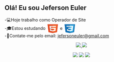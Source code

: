 ## Olá! Eu sou Jeferson Euler 
-💻Hoje trabalho como Operador de Site<br>
-🎓Estou estudando <img align="center" alt="Jeff-HTML" height="30" width="40" src="https://raw.githubusercontent.com/devicons/devicon/master/icons/html5/html5-original.svg"> e <img align="center" alt="Jeff-CSS" height="30" width="40" src="https://raw.githubusercontent.com/devicons/devicon/master/icons/css3/css3-original.svg"><br>
-📧Contate-me pelo email: jefersoneuler@gmail.com
<div align="center">
  <a href="https://github.com/JefersonE17">
    <img height="180em" src="https://github-readme-stats.vercel.app/api?username=JefersonE17&show_icons=true&theme=merko&include_all_commits=true&count_private=true"/>
  <img height="180em" src="https://github-readme-stats.vercel.app/api/top-langs/?username=JefersonE17&layout=compact&langs_count=7&theme=merko"/>
</div>

<div align="center">

<a href="https://instagram.com/jefiin_e" target="_blank"><img src="https://img.shields.io/badge/-Instagram-%23E4405F?style=for-the-badge&logo=instagram&logoColor=white" target="_blank"></a>
 <a href = "mailto:jefersoneuler93@gmail.com"><img src="https://img.shields.io/badge/-Gmail-%23333?style=for-the-badge&logo=gmail&logoColor=white" target="_blank"></a>
  <a href="https://www.linkedin.com/in/jeferson-euler-de-oliveira-81410519a/" target="_blank"><img src="https://img.shields.io/badge/-LinkedIn-%230077B5?style=for-the-badge&logo=linkedin&logoColor=white" target="_blank"></a>
</div>
